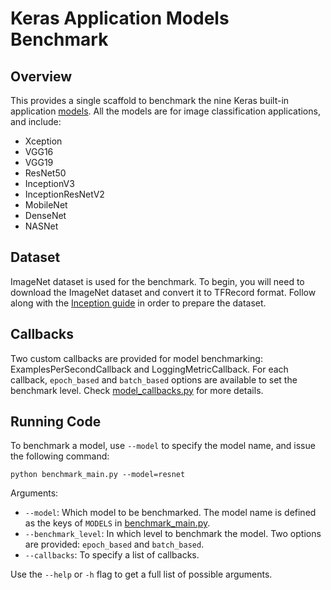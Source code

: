 # Keras Application Models Benchmark
## Overview
This provides a single scaffold to benchmark the nine Keras built-in application [models](https://keras.io/applications/). All the models are for image classification applications, and include:

 - Xception
 - VGG16
 - VGG19
 - ResNet50
 - InceptionV3
 - InceptionResNetV2
 - MobileNet
 - DenseNet
 - NASNet

## Dataset
ImageNet dataset is used for the benchmark. To begin, you will need to download the ImageNet dataset and convert it to TFRecord format. Follow along with the [Inception guide](https://github.com/tensorflow/models/tree/master/research/inception#getting-started) in order to prepare the dataset.

## Callbacks
Two custom callbacks are provided for model benchmarking: ExamplesPerSecondCallback and LoggingMetricCallback. For each callback, `epoch_based` and `batch_based` options are available to set the benchmark level. Check [model_callbacks.py](model_callbacks.py) for more details.

## Running Code
To benchmark a model, use `--model` to specify the model name, and issue the following command:
```
python benchmark_main.py --model=resnet
```
Arguments:
  * `--model`: Which model to be benchmarked. The model name is defined as the keys of `MODELS` in [benchmark_main.py](benchmark_main.py).
  * `--benchmark_level`: In which level to benchmark the model. Two options are provided: `epoch_based` and `batch_based`.
  * `--callbacks`: To specify a list of callbacks.

Use the `--help` or `-h` flag to get a full list of possible arguments.
